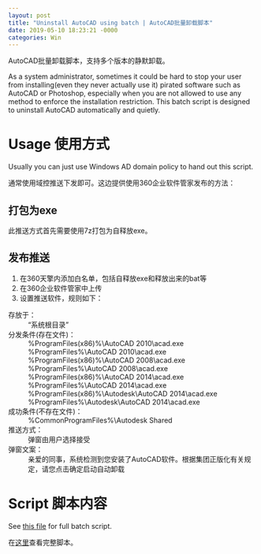 ```yaml
---
layout: post
title: "Uninstall AutoCAD using batch | AutoCAD批量卸载脚本"
date: 2019-05-10 18:23:21 -0000
categories: Win
---
```


AutoCAD批量卸载脚本，支持多个版本的静默卸载。

As a system administrator, sometimes it could be hard to stop your user from installing(even they never actually use it) pirated software such as AutoCAD or Photoshop, especially when you are not allowed to use any method to enforce the installation restriction. This batch script is designed to uninstall AutoCAD automatically and quietly.

# Usage 使用方式
Usually you can just use Windows AD domain policy to hand out this script.

通常使用域控推送下发即可。这边提供使用360企业软件管家发布的方法：
## 打包为exe
此推送方式首先需要使用7z打包为自释放exe。
## 发布推送
1. 在360天擎内添加白名单，包括自释放exe和释放出来的bat等
2. 在360企业软件管家中上传
3. 设置推送软件，规则如下：

<dl>
<dt>存放于：</dt>
<dd>“系统根目录”</dd>
<dt>分发条件(存在文件)：</dt>
<dd>%ProgramFiles(x86)%\AutoCAD 2010\acad.exe</dd>
<dd>%ProgramFiles%\AutoCAD 2010\acad.exe</dd>
<dd>%ProgramFiles(x86)%\AutoCAD 2008\acad.exe</dd>
<dd>%ProgramFiles%\AutoCAD 2008\acad.exe</dd>
<dd>%ProgramFiles(x86)%\AutoCAD 2014\acad.exe</dd>
<dd>%ProgramFiles%\AutoCAD 2014\acad.exe</dd>
<dd>%ProgramFiles(x86)%\Autodesk\AutoCAD 2014\acad.exe</dd>
<dd>%ProgramFiles%\Autodesk\AutoCAD 2014\acad.exe</dd>
<dt>成功条件(不存在文件)：</dt>
<dd>%CommonProgramFiles%\Autodesk Shared</dd>
<dt>推送方式：</dt>
<dd>弹窗由用户选择接受</dd>
<dt>弹窗文案：</dt>
<dd>亲爱的同事，系统检测到您安装了AutoCAD软件。根据集团正版化有关规定，请您点击确定启动自动卸载</dd>
</dl>

# Script 脚本内容
See [this file](https://github.com/ACsediment/GithubWangPan/blob/master/RemoveAutoCAD.bat) for full batch script.

在[这里](https://github.com/ACsediment/GithubWangPan/blob/master/RemoveAutoCAD.bat)查看完整脚本。